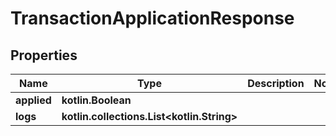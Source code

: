 
# TransactionApplicationResponse

## Properties
Name | Type | Description | Notes
------------ | ------------- | ------------- | -------------
**applied** | **kotlin.Boolean** |  | 
**logs** | **kotlin.collections.List&lt;kotlin.String&gt;** |  | 



